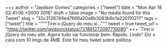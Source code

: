 
+++
author = "Jaydson Gomes"
categories = ["tweet"]
date = "Mon Apr 18 02:41:06 +0000 2016"
draft = false
image = "No media found for this Tweet"
slug = "32c3126744ed7666a20a6b3083b6c1a220110217"
tags = ["tweet"]
title = """"Tirei o jQuery do meu si..."""
tweet = true
tweet_url = "https://twitter.com/jaydson/status/721891272097710080"
+++
'Tirei o jQuery do meu site. Agora tudo vai funcionar bem. Rápido. Lindo" Diz o cara com 10 imgs de 4MB. Este foi meu tweet sobre política
